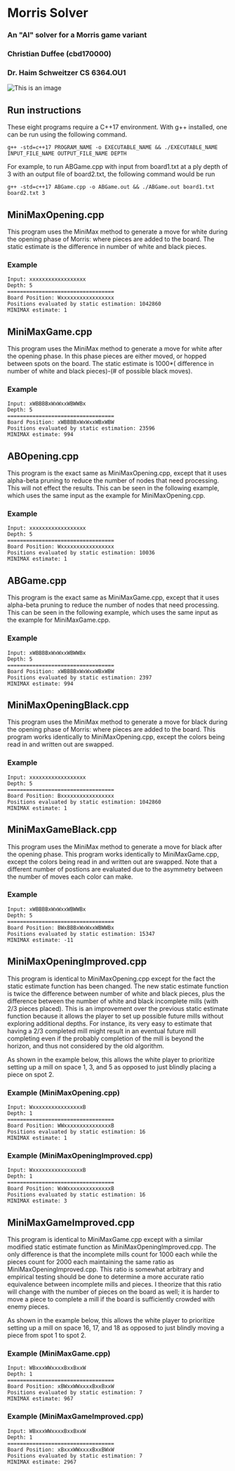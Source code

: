 # Morris Solver
### An "AI" solver for a Morris game variant
### Christian Duffee (cbd170000)
### Dr. Haim Schweitzer CS 6364.OU1 

![This is an image](labeledPoints.png)

## Run instructions
These eight programs require a C++17 environment. With g++ installed, one can be run using the following command.
```
g++ -std=c++17 PROGRAM_NAME -o EXECUTABLE_NAME && ./EXECUTABLE_NAME INPUT_FILE_NAME OUTPUT_FILE_NAME DEPTH
```
For example, to run ABGame.cpp with input from board1.txt at a ply depth of 3 with an output file of board2.txt, the following command would be run
```
g++ -std=c++17 ABGame.cpp -o ABGame.out && ./ABGame.out board1.txt board2.txt 3
```

## MiniMaxOpening.cpp
This program uses the MiniMax method to generate a move for white during the opening phase of Morris: where pieces are added to the board. The static estimate is the difference in number of white and black pieces. 

### Example
``` 
Input: xxxxxxxxxxxxxxxxxx
Depth: 5
==================================
Board Position: Wxxxxxxxxxxxxxxxxx
Positions evaluated by static estimation: 1042860
MINIMAX estimate: 1
```

## MiniMaxGame.cpp
This program uses the MiniMax method to generate a move for white after the opening phase. In this phase pieces are either moved, or hopped between spots on the board. The static estimate is 1000\*( difference in number of white and black pieces)-(# of possible black moves). 

### Example
``` 
Input: xWBBBBxWxWxxWBWWBx
Depth: 5
==================================
Board Position: xWBBBBxWxWxxWBxWBW
Positions evaluated by static estimation: 23596
MINIMAX estimate: 994
```

## ABOpening.cpp
This program is the exact same as MiniMaxOpening.cpp, except that it uses alpha-beta pruning to reduce the number of nodes that need processing. This will not effect the results. This can be seen in the following example, which uses the same input as the example for MiniMaxOpening.cpp.
### Example
``` 
Input: xxxxxxxxxxxxxxxxxx
Depth: 5
==================================
Board Position: Wxxxxxxxxxxxxxxxxx
Positions evaluated by static estimation: 10036
MINIMAX estimate: 1
```

## ABGame.cpp
This program is the exact same as MiniMaxGame.cpp, except that it uses alpha-beta pruning to reduce the number of nodes that need processing. This can be seen in the following example, which uses the same input as the example for MiniMaxGame.cpp.
### Example
``` 
Input: xWBBBBxWxWxxWBWWBx
Depth: 5
==================================
Board Position: xWBBBBxWxWxxWBxWBW
Positions evaluated by static estimation: 2397
MINIMAX estimate: 994
```

## MiniMaxOpeningBlack.cpp
This program uses the MiniMax method to generate a move for black during the opening phase of Morris: where pieces are added to the board. This program works identically to MiniMaxOpening.cpp, except the colors being read in and written out are swapped.

### Example
``` 
Input: xxxxxxxxxxxxxxxxxx
Depth: 5
==================================
Board Position: Bxxxxxxxxxxxxxxxxx
Positions evaluated by static estimation: 1042860
MINIMAX estimate: 1
```

## MiniMaxGameBlack.cpp
This program uses the MiniMax method to generate a move for black after the opening phase. This program works identically to MiniMaxGame.cpp, except the colors being read in and written out are swapped. Note that a different number of postions are evaluated due to the asymmetry between the number of moves each color can make. 

### Example
``` 
Input: xWBBBBxWxWxxWBWWBx
Depth: 5
==================================
Board Position: BWxBBBxWxWxxWBWWBx
Positions evaluated by static estimation: 15347
MINIMAX estimate: -11
```

## MiniMaxOpeningImproved.cpp
This program is identical to MiniMaxOpening.cpp except for the fact the static estimate function has been changed. The new static estimate function is twice the difference between number of white and black pieces, plus the difference between the number of white and black incomplete mills (with 2/3 pieces placed). This is an improvement over the previous static estimate function because it allows the player to set up possible future mills without exploring additional depths. For instance, its very easy to estimate that having a 2/3 completed mill might result in an eventual future mill completing even if the probably completion of the mill is beyond the horizon, and thus not considered by the old algorithm. 

As shown in the example below, this allows the white player to prioritize setting up a mill on space 1, 3, and 5 as opposed to just blindly placing a piece on spot 2. 
### Example (MiniMaxOpening.cpp)
``` 
Input: WxxxxxxxxxxxxxxxxB
Depth: 1
==================================
Board Position: WWxxxxxxxxxxxxxxxB
Positions evaluated by static estimation: 16
MINIMAX estimate: 1
```
### Example (MiniMaxOpeningImproved.cpp)
``` 
Input: WxxxxxxxxxxxxxxxxB
Depth: 1
==================================
Board Position: WxWxxxxxxxxxxxxxxB
Positions evaluated by static estimation: 16
MINIMAX estimate: 3
```

## MiniMaxGameImproved.cpp
This program is identical to MiniMaxGame.cpp except with a similar modified static estimate function as MiniMaxOpeningImproved.cpp. The only difference is that the incomplete mills count for 1000 each while the pieces count for 2000 each maintaining the same ratio as MiniMaxOpeningImproved.cpp. This ratio is somewhat arbitrary and empirical testing should be done to determine a more accurate ratio equivalence between incomplete mills and pieces. I theorize that this ratio will change with the number of pieces on the board as well; it is harder to move a piece to complete a mill if the board is sufficiently crowded with enemy pieces.

As shown in the example below, this allows the white player to prioritize setting up a mill on space 16, 17, and 18 as opposed to just blindly moving a piece from spot 1 to spot 2. 
### Example (MiniMaxGame.cpp)
``` 
Input: WBxxxWWxxxxBxxBxxW
Depth: 1
==================================
Board Position: xBWxxWWxxxxBxxBxxW
Positions evaluated by static estimation: 7
MINIMAX estimate: 967
```
### Example (MiniMaxGameImproved.cpp)
``` 
Input: WBxxxWWxxxxBxxBxxW
Depth: 1
==================================
Board Position: xBxxxWWxxxxBxxBWxW
Positions evaluated by static estimation: 7
MINIMAX estimate: 2967
```